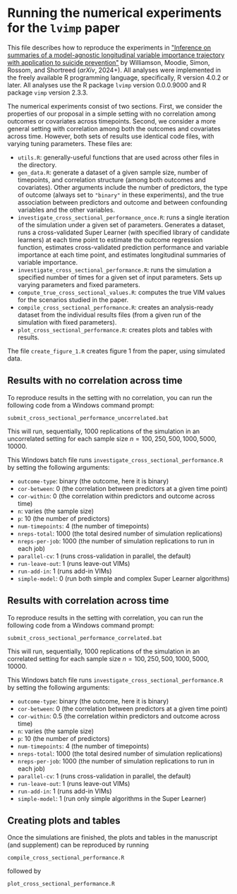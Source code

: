 # Running the numerical experiments for the `lvimp` paper

This file describes how to reproduce the experiments in ["Inference on summaries of a model-agnostic longitudinal variable importance trajectory with application to suicide prevention"](https://arxiv.org/abs/2311.01638) by Williamson, Moodie, Simon, Rossom, and Shortreed (_arXiv_, 2024+). All analyses were implemented in the freely available R programming language, specifically, R version 4.0.2 or later. All analyses use the R package `lvimp` version 0.0.0.9000 and R package `vimp` version 2.3.3. 

The numerical experiments consist of two sections. First, we consider the properties of our proposal in a simple setting with no correlation among outcomes or covariates across timepoints. Second, we consider a more general setting with correlation among both the outcomes and covariates across time. However, both sets of results use identical code files, with varying tuning parameters. These files are:
* `utils.R`: generally-useful functions that are used across other files in the directory.
* `gen_data.R`: generate a dataset of a given sample size, number of timepoints, and correlation structure (among both outcomes and covariates). Other arguments include the number of predictors, the type of outcome (always set to `"binary"` in these experiments), and the true association between predictors and outcome and between confounding variables and the other variables.
* `investigate_cross_sectional_performance_once.R`: runs a single iteration of the simulation under a given set of parameters. Generates a dataset, runs a cross-validated Super Learner (with specified library of candidate learners) at each time point to estimate the outcome regression function, estimates cross-validated prediction performance and variable importance at each time point, and estimates longitudinal summaries of variable importance.
* `investigate_cross_sectional_performance.R`: runs the simulation a specified number of times for a given set of input parameters. Sets up varying parameters and fixed parameters.
* `compute_true_cross_sectional_values.R`: computes the true VIM values for the scenarios studied in the paper.
* `compile_cross_sectional_performance.R`: creates an analysis-ready dataset from the individual results files (from a given run of the simulation with fixed parameters).
* `plot_cross_sectional_performance.R`: creates plots and tables with results.

The file `create_figure_1.R` creates figure 1 from the paper, using simulated data.

## Results with no correlation across time

To reproduce results in the setting with no correlation, you can run the following code from a Windows command prompt:
```{cmd}
submit_cross_sectional_performance_uncorrelated.bat
```
This will run, sequentially, 1000 replications of the simulation in an uncorrelated setting for each sample size $n = 100, 250, 500, 1000, 5000, 10000$.

This Windows batch file runs `investigate_cross_sectional_performance.R` by setting the following arguments:
* `outcome-type`: binary (the outcome, here it is binary)
* `cor-between`: 0 (the correlation between predictors at a given time point)
* `cor-within`: 0 (the correlation within predictors and outcome across time)
* `n`: varies (the sample size)
* `p`: 10 (the number of predictors)
* `num-timepoints`: 4 (the number of timepoints)
* `nreps-total`: 1000 (the total desired number of simulation replications)
* `nreps-per-job`: 1000 (the number of simulation replications to run in each job)
* `parallel-cv`: 1 (runs cross-validation in parallel, the default)
* `run-leave-out`: 1 (runs leave-out VIMs)
* `run-add-in`: 1 (runs add-in VIMs)
* `simple-model`: 0 (run both simple and complex Super Learner algorithms)

## Results with correlation across time

To reproduce results in the setting with correlation, you can run the following code from a Windows command prompt:
```{cmd}
submit_cross_sectional_performance_correlated.bat
```
This will run, sequentially, 1000 replications of the simulation in an correlated setting for each sample size $n = 100, 250, 500, 1000, 5000, 10000$.

This Windows batch file runs `investigate_cross_sectional_performance.R` by setting the following arguments:
* `outcome-type`: binary (the outcome, here it is binary)
* `cor-between`: 0 (the correlation between predictors at a given time point)
* `cor-within`: 0.5 (the correlation within predictors and outcome across time)
* `n`: varies (the sample size)
* `p`: 10 (the number of predictors)
* `num-timepoints`: 4 (the number of timepoints)
* `nreps-total`: 1000 (the total desired number of simulation replications)
* `nreps-per-job`: 1000 (the number of simulation replications to run in each job)
* `parallel-cv`: 1 (runs cross-validation in parallel, the default)
* `run-leave-out`: 1 (runs leave-out VIMs)
* `run-add-in`: 1 (runs add-in VIMs)
* `simple-model`: 1 (run only simple algorithms in the Super Learner)

## Creating plots and tables

Once the simulations are finished, the plots and tables in the manuscript (and supplement) can be reproduced by running 

```{r}
compile_cross_sectional_performance.R
```

followed by

```{r}
plot_cross_sectional_performance.R
```